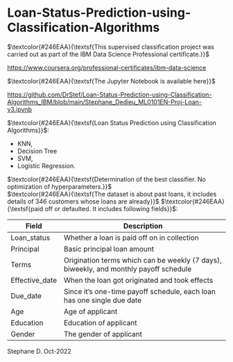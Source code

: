 # Loan-Status-Prediction-using-Classification-Algorithms

$\textcolor{#246EAA}{\textsf{This supervised classification project was carried out as part of the IBM Data Science Professional certificate.}}$

https://www.coursera.org/professional-certificates/ibm-data-science

$\textcolor{#246EAA}{\textsf{The Jupyter Notebook is available here}}$ 

https://github.com/DrStef/Loan-Status-Prediction-using-Classification-Algorithms_IBM/blob/main/Stephane_Dedieu_ML0101EN-Proj-Loan-v3.ipynb

$\textcolor{#246EAA}{\textsf{Loan Status Prediction using Classification Algorithms}}$:
   * KNN, 
   * Decision Tree 
   * SVM, 
   * Logistic Regression.

$\textcolor{#246EAA}{\textsf{Determination of the best classifier. No optimization of hyperparameters.}}$  
$\textcolor{#246EAA}{\textsf{The dataset is about past loans, it includes details of 346 customers whose loans are already}}$
$\textcolor{#246EAA}{\textsf{paid off or defaulted. It includes following fields}}$:

| Field |  Description  |
| ---   |  ---          |	
| Loan_status |	Whether a loan is paid off on in collection |
| Principal |	Basic principal loan amount |
|Terms	 | Origination terms which can be weekly (7 days), biweekly, and monthly payoff schedule |
|Effective_date |	When the loan got originated and took effects |
|Due_date |	Since it’s one-time payoff schedule, each loan has one single due date |
|Age	 | Age of applicant |
|Education |	Education of applicant |
|Gender	| The gender of applicant  |





Stephane D. Oct-2022
